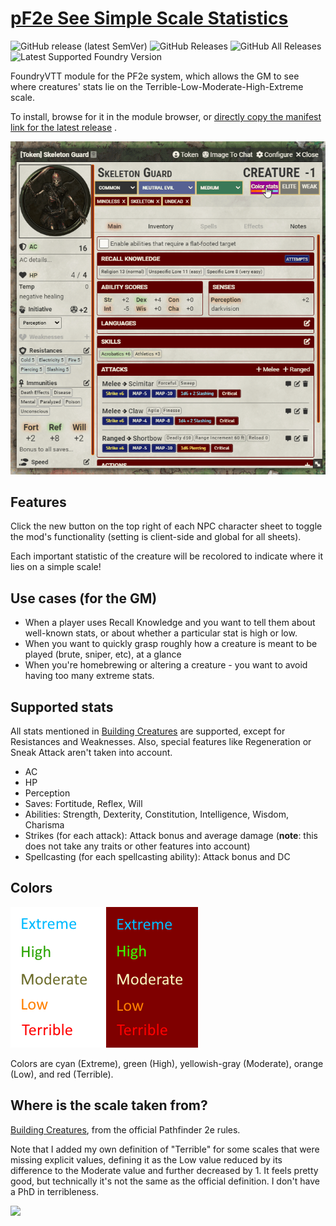 # [pF2e See Simple Scale Statistics](https://foundryvtt.com/packages/pf2e-see-simple-scale-statistics/)

![GitHub release (latest SemVer)](https://img.shields.io/github/v/release/itamarcu/pf2e-see-simple-scale-statistics?style=for-the-badge)
![GitHub Releases](https://img.shields.io/github/downloads/itamarcu/pf2e-see-simple-scale-statistics/latest/total?style=for-the-badge)
![GitHub All Releases](https://img.shields.io/github/downloads/itamarcu/pf2e-see-simple-scale-statistics/total?style=for-the-badge&label=Downloads+total)
![Latest Supported Foundry Version](https://img.shields.io/endpoint?url=https://foundryshields.com/version?url=https://github.com/itamarcu/pf2e-see-simple-scale-statistics/raw/master/module.json)

FoundryVTT module for the PF2e system, which allows the GM to see where creatures' stats lie on the Terrible-Low-Moderate-High-Extreme scale.

To install, browse for it in the module browser,
or [directly copy the manifest link for the latest release](https://github.com/itamarcu/pf2e-see-simple-scale-statistics/releases/latest/download/module.json)
.

![](metadata/demo_2_v2.gif)


## Features
Click the new button on the top right of each NPC character sheet to toggle the mod's functionality (setting is client-side and global for all sheets).

Each important statistic of the creature will be recolored to indicate where it lies on a simple scale!


## Use cases (for the GM)
- When a player uses Recall Knowledge and you want to tell them about well-known stats, or about whether a particular stat is high or low.
- When you want to quickly grasp roughly how a creature is meant to be played (brute, sniper, etc), at a glance
- When you're homebrewing or altering a creature - you want to avoid having too many extreme stats. 


## Supported stats
All stats mentioned in [Building Creatures](https://2e.aonprd.com/Rules.aspx?ID=995) are supported, except for Resistances and Weaknesses.
Also, special features like Regeneration or Sneak Attack aren't taken into account.

- AC
- HP
- Perception
- Saves: Fortitude, Reflex, Will
- Abilities: Strength, Dexterity, Constitution, Intelligence, Wisdom, Charisma
- Strikes (for each attack): Attack bonus and average damage (**note**: this does not take any traits or other features into account)
- Spellcasting (for each spellcasting ability): Attack bonus and DC


## Colors
![](metadata/color_scale.png)

Colors are cyan (Extreme), green (High), yellowish-gray (Moderate), orange (Low), and red (Terrible).


## Where is the scale taken from?
[Building Creatures](https://2e.aonprd.com/Rules.aspx?ID=995), from the official Pathfinder 2e rules.

Note that I added my own definition of "Terrible" for some scales that were missing explicit values, defining it as the Low value reduced by its difference to the Moderate value and further decreased by 1.
It feels pretty good, but technically it's not the same as the official definition.  I don't have a PhD in terribleness.

![](metadata/demo_1.gif)

